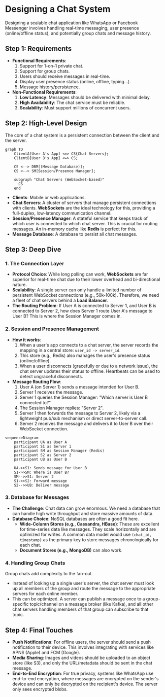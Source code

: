 # Designing a Chat System

Designing a scalable chat application like WhatsApp or Facebook Messenger involves handling real-time messaging, user presence (online/offline status), and potentially group chats and message history.

## Step 1: Requirements

*   **Functional Requirements**:
    1.  Support for 1-on-1 private chat.
    2.  Support for group chats.
    3.  Users should receive messages in real-time.
    4.  Display user presence status (online, offline, typing...).
    5.  Message history/persistence.
*   **Non-Functional Requirements**:
    1.  **Low Latency**: Messages should be delivered with minimal delay.
    2.  **High Availability**: The chat service must be reliable.
    3.  **Scalability**: Must support millions of concurrent users.

## Step 2: High-Level Design

The core of a chat system is a persistent connection between the client and the server.

```mermaid
graph TD
    ClientA[User A's App] <=> CS{Chat Servers};
    ClientB[User B's App] <=> CS;

    CS <--> DBM[(Message Database)];
    CS <--> SM[Session/Presence Manager];
    
    subgraph "Chat Servers (WebSocket-based)"
      CS
    end
```
*   **Clients**: Mobile or web applications.
*   **Chat Servers**: A cluster of servers that manage persistent connections with clients. **WebSockets** are the ideal technology for this, providing a full-duplex, low-latency communication channel.
*   **Session/Presence Manager**: A stateful service that keeps track of which user is connected to which chat server. This is crucial for routing messages. An in-memory cache like **Redis** is perfect for this.
*   **Message Database**: A database to persist all chat messages.

## Step 3: Deep Dive

### 1. The Connection Layer

*   **Protocol Choice**: While long polling can work, **WebSockets** are far superior for real-time chat due to their lower overhead and bi-directional nature.
*   **Scalability**: A single server can only handle a limited number of persistent WebSocket connections (e.g., 50k-100k). Therefore, we need a fleet of chat servers behind a **Load Balancer**.
*   **The Routing Problem**: If User A is connected to Server 1, and User B is connected to Server 2, how does Server 1 route User A's message to User B? This is where the Session Manager comes in.

### 2. Session and Presence Management

*   **How it works**:
    1.  When a user's app connects to a chat server, the server records the mapping in a central store: `user_id -> server_id`.
    2.  This store (e.g., Redis) also manages the user's presence status (online/offline).
    3.  When a user disconnects (gracefully or due to a network issue), the chat server updates their status to offline. Heartbeats can be used to detect ungraceful disconnects.
*   **Message Routing Flow**:
    1.  User A (on Server 1) sends a message intended for User B.
    2.  Server 1 receives the message.
    3.  Server 1 queries the Session Manager: "Which server is User B connected to?"
    4.  The Session Manager replies: "Server 2".
    5.  Server 1 then forwards the message to Server 2, likely via a lightweight pub/sub mechanism or direct server-to-server call.
    6.  Server 2 receives the message and delivers it to User B over their WebSocket connection.

```mermaid
sequenceDiagram
    participant UA as User A
    participant S1 as Server 1
    participant SM as Session Manager (Redis)
    participant S2 as Server 2
    participant UB as User B

    UA->>S1: Sends message for User B
    S1->>SM: Where is User B?
    SM-->>S1: Server 2
    S1->>S2: Forward message
    S2-->>UB: Deliver message
```

### 3. Database for Messages

*   **The Challenge**: Chat data can grow enormous. We need a database that can handle high write throughput and store massive amounts of data.
*   **Database Choice**: NoSQL databases are often a good fit here.
    *   **Wide-Column Stores (e.g., Cassandra, HBase)**: These are excellent for time-series data like messages. They scale horizontally and are optimized for writes. A common data model would use `(chat_id, timestamp)` as the primary key to store messages chronologically for each chat.
    *   **Document Stores (e.g., MongoDB)** can also work.

### 4. Handling Group Chats

Group chats add complexity to the fan-out.
*   Instead of looking up a single user's server, the chat server must look up all members of the group and route the message to the appropriate servers for each online member.
*   This can be optimized. A server can publish a message once to a group-specific topic/channel on a message broker (like Kafka), and all other chat servers handling members of that group can subscribe to that topic.

## Step 4: Final Touches

*   **Push Notifications**: For offline users, the server should send a push notification to their device. This involves integrating with services like APNS (Apple) and FCM (Google).
*   **Media Sharing**: Images and videos should be uploaded to an object store (like S3), and only the URL/metadata should be sent in the chat message.
*   **End-to-End Encryption**: For true privacy, systems like WhatsApp use end-to-end encryption, where messages are encrypted on the sender's device and can only be decrypted on the recipient's device. The server only sees encrypted blobs.
